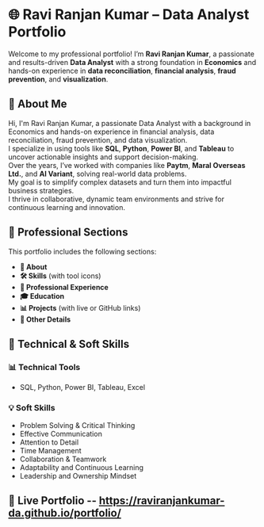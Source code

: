 # 🌐 Ravi Ranjan Kumar – Data Analyst Portfolio

Welcome to my professional portfolio! I’m **Ravi Ranjan Kumar**, a passionate and results-driven **Data Analyst** with a strong foundation in **Economics** and hands-on experience in **data reconciliation**, **financial analysis**, **fraud prevention**, and **visualization**.

## 📌 About Me

Hi, I'm Ravi Ranjan Kumar, a passionate Data Analyst with a background in Economics and hands-on experience in financial analysis, data reconciliation, fraud prevention, and data visualization.  
I specialize in using tools like **SQL**, **Python**, **Power BI**, and **Tableau** to uncover actionable insights and support decision-making.  
Over the years, I’ve worked with companies like **Paytm**, **Maral Overseas Ltd.**, and **AI Variant**, solving real-world data problems.  
My goal is to simplify complex datasets and turn them into impactful business strategies.  
I thrive in collaborative, dynamic team environments and strive for continuous learning and innovation.

## 💼 Professional Sections

This portfolio includes the following sections:

- **👤 About**
- **🛠️ Skills** (with tool icons)
- **💼 Professional Experience**
- **🎓 Education**
- **📊 Projects** (with live or GitHub links)
- **📎 Other Details**

## 🔧 Technical & Soft Skills

### 📊 Technical Tools
- SQL, Python, Power BI, Tableau, Excel

### 💡 Soft Skills
- Problem Solving & Critical Thinking  
- Effective Communication  
- Attention to Detail  
- Time Management  
- Collaboration & Teamwork  
- Adaptability and Continuous Learning  
- Leadership and Ownership Mindset  

## 🔗 Live Portfolio --  https://raviranjankumar-da.github.io/portfolio/

